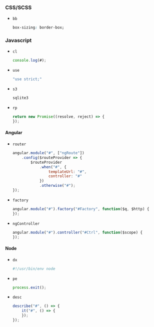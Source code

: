 ### CSS/SCSS

- `bb`
    ```css
    box-sizing: border-box;
    ```

### Javascript

- `cl`
    ```js
    console.log(#);
    ```
- `use`
    ```js
    "use strict;"
    ```
- `s3`
    ```js
    sqlite3
    ```
- `rp`
    ```js
    return new Promise((resolve, reject) => {
    });
    ```

#### Angular

- `router`
    ```js
    angular.module("#", ["ngRoute"])
        .config($routeProvider => {
            $routeProvider
                .when("#", {
                    templateUrl: "#",
                    controller: "#"
                })
                .otherwise("#");
    });
    ```
- `factory`
    ```js
    angular.module("#").factory("#Factory", function($q, $http) {
    });
    ```
- `ngController`
    ```js
    angular.module("#").controller("#Ctrl", function($scope) {
    });
    ```

#### Node
- `dx`
    ```js
    #!/usr/bin/env node
    ```
- `pe`
    ```js
    process.exit();
    ```
- `desc`
    ```js
    describe("#", () => {
        it("#", () => {
        });
    });
    ```